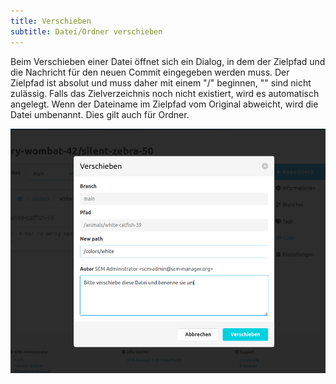 ```yaml
---
title: Verschieben
subtitle: Datei/Ordner verschieben
---
```

Beim Verschieben einer Datei öffnet sich ein Dialog, in dem der Zielpfad und die Nachricht für den neuen Commit eingegeben werden muss.
Der Zielpfad ist absolut und muss daher mit einem "/" beginnen, "\" sind nicht zulässig.
Falls das Zielverzeichnis noch nicht existiert, wird es automatisch angelegt.
Wenn der Dateiname im Zielpfad vom Original abweicht, wird die Datei umbenannt. Dies gilt auch für Ordner.

![Datei verschieben](assets/moveDialog.png)
